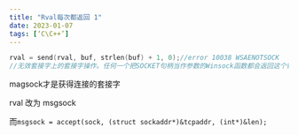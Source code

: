 ```yaml
---
title: "Rval每次都返回 1"
date: 2023-01-07
tags: [‘C\C++’]
---
```


```c
rval = send(rval, buf, strlen(buf) + 1, 0);//error 10038 WSAENOTSOCK
//无效套接字上的套接字操作。任何一个把SOCKET句柄当作参数的Winsock函数都会返回这个错误。它表明提供的套接字句柄无效。
```

magsock才是获得连接的套接字

rval 改为 msgsock

而`msgsock = accept(sock, (struct sockaddr*)&tcpaddr, (int*)&len);` 
